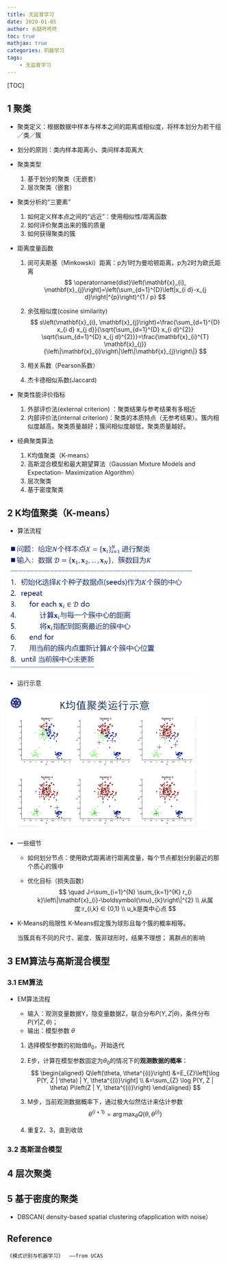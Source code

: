 ```yaml
---
title: 无监督学习
date: 2020-01-05
author: 长腿咚咚咚
toc: true
mathjax: true
categories: 机器学习
tags:
	- 无监督学习
---
```


[TOC]

## 1 聚类

* 聚类定义：根据数据中样本与样本之间的距离或相似度，将样本划分为若干组／类／簇
* 划分的原则：类内样本距离小、类间样本距离大
* 聚类类型
  1. 基于划分的聚类（无嵌套）
  2. 层次聚类（嵌套）
* 聚类分析的“三要素”
  1. 如何定义样本点之间的“远近”：使用相似性/距离函数
  2. 如何评价聚类出来的簇的质量
  3. 如何获得聚类的簇

* 距离度量函数

  1. 闵可夫斯基（Minkowski）距离：p为1时为曼哈顿距离，p为2时为欧氏距离
     $$
     \operatorname{dist}\left(\mathbf{x}_{i}, \mathbf{x}_{j}\right)=\left(\sum_{d=1}^{D}\left|x_{i d}-x_{j d}\right|^{p}\right)^{1 / p}
     $$

  2. 余弦相似度(cosine similarity)
     $$
     s\left(\mathbf{x}_{i}, \mathbf{x}_{j}\right)=\frac{\sum_{d=1}^{D} x_{i d} x_{j d}}{\sqrt{\sum_{d=1}^{D} x_{i d}^{2}} \sqrt{\sum_{d=1}^{D} x_{j d}^{2}}}=\frac{\mathbf{x}_{i}^{T} \mathbf{x}_{j}}{\left\|\mathbf{x}_{i}\right\|\left\|\mathbf{x}_{j}\right\|}
     $$

  3. 相关系数（Pearson系数）
  4. 杰卡德相似系数(Jaccard)

* 聚类性能评价指标

  1. 外部评价法(external criterion) ：聚类结果与参考结果有多相近
  2. 内部评价法(internal criterion)：聚类的本质特点（无参考结果）。簇内相似度越高，聚类质量越好；簇间相似度越低，聚类质量越好。

* 经典聚类算法

  1. K均值聚类（K-means）
  2. 高斯混合模型和最大期望算法（Gaussian Mixture Models and Expectation- Maximization Algorithm）
  3. 层次聚类
  4. 基于密度聚类

  

## 2 K均值聚类（K-means）

* 算法流程

<img src="%E6%97%A0%E7%9B%91%E7%9D%A3%E5%AD%A6%E4%B9%A0/1578206576314.png" alt="1578206576314" style="zoom:50%;" />

* 运行示意

<img src="%E6%97%A0%E7%9B%91%E7%9D%A3%E5%AD%A6%E4%B9%A0/1578206607286.png" alt="1578206607286" style="zoom:50%;" />

* 一些细节

  * 如何划分节点：使用欧式距离进行距离度量，每个节点都划分到最近的那个质心的簇中

  * 优化目标（损失函数）
    $$
    \quad J=\sum_{i=1}^{N} \sum_{k=1}^{K} r_{i k}\left\|\mathbf{x}_{i}-\boldsymbol{\mu}_{k}\right\|^{2}  \\ 从属度:r_{i,k} ∈ {0,1}  \\ u_k是类中心点
    $$

* K-Means的局限性
  K-Means假定簇为球形且每个簇的概率相等。

  当簇具有不同的尺寸、密度、簇非球形时，结果不理想；
  离群点的影响





## 3 EM算法与高斯混合模型

### 3.1 EM算法

* EM算法流程

  * 输入：观测变量数据Y，隐变量数据Z，联合分布$P(Y,Z | \theta )$，条件分布 $P(Y| Z , \theta )$；
  * 输出：模型参数 $\theta$

  1. 选择模型参数的初始值$\theta _{0}$，开始迭代

  2. E步，计算在模型参数固定为$\theta _{0}$的情况下的**观测数据的概率**：
     $$
     \begin{aligned}
     Q\left(\theta, \theta^{(i)}\right) &=E_{Z}\left[\log P(Y, Z | \theta) | Y, \theta^{(i)}\right] \\
     &=\sum_{Z} \log P(Y, Z | \theta) P\left(Z | Y, \theta^{(i)}\right)
     \end{aligned}
     $$

  3. M步，当前观测数据概率下，通过极大似然估计来估计参数
     $$
     \theta^{(i+1)}=\arg \max _{\theta} Q\left(\theta, \theta^{(i)}\right)
     $$

  4. 重复2、3，直到收敛





### 3.2 高斯混合模型







## 4 层次聚类





##  5 基于密度的聚类

* DBSCAN( density-based spatial clustering ofapplication with noise）



















## Reference

```
《模式识别与机器学习》  ——from UCAS
```

